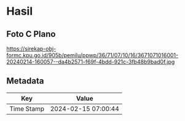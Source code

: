 # Hasil

## Foto C Plano

https://sirekap-obj-formc.kpu.go.id/905b/pemilu/ppwp/36/71/07/10/16/3671071016001-20240214-160057--da4b2571-f69f-4bdd-921c-3fb48b9bad0f.jpg


## Metadata

| Key        | Value               |
| ---------- | ------------------- |
| Time Stamp | 2024-02-15 07:00:44 |



